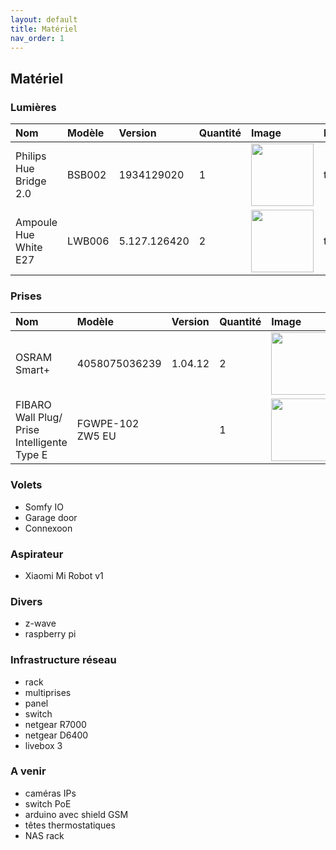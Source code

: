 ```yaml
---
layout: default
title: Matériel
nav_order: 1
---
```


## Matériel


### Lumières

| Nom                              | Modèle   | Version     | Quantité | Image    | Description |
|:---------------------------------|:---------|:------------|:---------|:---------|:------------|
| Philips Hue Bridge 2.0           | BSB002   |1934129020   |  1       | <img src="https://images-na.ssl-images-amazon.com/images/I/41OhM2jYT3L._AC_SL1000_.jpg" width="100"/>     |      todo       |
| Ampoule Hue White E27            | LWB006   |5.127.126420 |  2       | <img src="https://media.ldlc.com/r1600/ld/products/00/03/51/29/LD0003512906_2.jpg" width="100"/>     |     todo        |

### Prises
| Nom                              | Modèle          | Version     | Quantité | Image    | Description |
|:---------------------------------|:----------------|:------------|:---------|:---------|:------------|
| OSRAM Smart+                     | 4058075036239   |1.04.12      |  2       | <img src="https://images-na.ssl-images-amazon.com/images/I/814E2Ko1mDL._AC_SL1500_.jpg" width="100"/>     |      todo       |
| FIBARO Wall Plug/ Prise Intelligente Type E  | FGWPE-102 ZW5 EU   |       |  1       | <img src="https://dfxqtqxztmxwe.cloudfront.net/images/dynamic/Domotique/articles/Fibaro/FIBAWALLPLUGE/Fibaro-Wall-Plug-Type-E_P_600.jpg" width="100"/>     |     todo        |


### Volets
- Somfy IO
- Garage door
- Connexoon

### Aspirateur
- Xiaomi Mi Robot v1

### Divers
 - z-wave
 - raspberry pi

### Infrastructure réseau
 - rack
 - multiprises
 - panel
 - switch
 - netgear R7000
 - netgear D6400
 - livebox 3



### A venir
 - caméras IPs
 - switch PoE
 - arduino avec shield GSM
 - têtes thermostatiques
 - NAS rack
